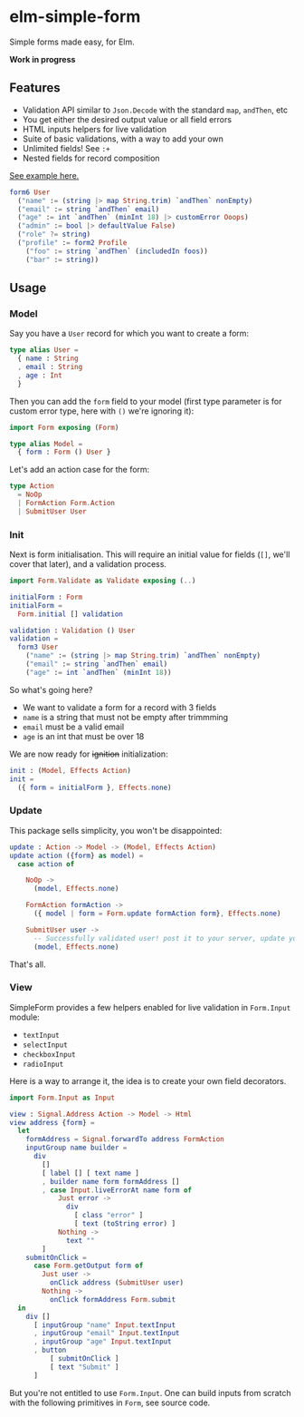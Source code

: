 # elm-simple-form

Simple forms made easy, for Elm.

__Work in progress__

## Features

* Validation API similar to `Json.Decode` with the standard `map`, `andThen`, etc
* You get either the desired output value or all field errors
* HTML inputs helpers for live validation
* Suite of basic validations, with a way to add your own
* Unlimited fields! See `:+`
* Nested fields for record composition

[See example here.](./example/Main.elm)

```elm
form6 User
  ("name" := (string |> map String.trim) `andThen` nonEmpty)
  ("email" := string `andThen` email)
  ("age" := int `andThen` (minInt 18) |> customError Ooops)
  ("admin" := bool |> defaultValue False)
  ("role" ?= string)
  ("profile" := form2 Profile
    ("foo" := string `andThen` (includedIn foos))
    ("bar" := string))
```


## Usage


### Model

Say you have a `User` record for which you want to create a form:

```elm
type alias User =
  { name : String
  , email : String
  , age : Int
  }
```

Then you can add the `form` field to your model (first type parameter is for custom error type, here with `()` we're ignoring it):

```elm
import Form exposing (Form)

type alias Model =
  { form : Form () User }
```

Let's add an action case for the form:

```elm
type Action
  = NoOp
  | FormAction Form.Action
  | SubmitUser User
```


### Init

Next is form initialisation. This will require an initial value for fields (`[]`, we'll cover that later), and a validation process.

```elm
import Form.Validate as Validate exposing (..)

initialForm : Form
initialForm = 
  Form.initial [] validation

validation : Validation () User
validation =
  form3 User
    ("name" := (string |> map String.trim) `andThen` nonEmpty)
    ("email" := string `andThen` email)
    ("age" := int `andThen` (minInt 18))
```

So what's going here?

* We want to validate a form for a record with 3 fields
* `name` is a string that must not be empty after trimmming
* `email` must be a valid email
* `age` is an int that must be over 18


We are now ready for ~~ignition~~ initialization:

```elm
init : (Model, Effects Action)
init =
  ({ form = initialForm }, Effects.none)
```


### Update

This package sells simplicity, you won't be disappointed:

```elm
update : Action -> Model -> (Model, Effects Action)
update action ({form} as model) =
  case action of

    NoOp ->
      (model, Effects.none)

    FormAction formAction ->
      ({ model | form = Form.update formAction form}, Effects.none)

    SubmitUser user ->
      -- Successfully validated user! post it to your server, update your model... 
      (model, Effects.none)
```

That's all.


### View

SimpleForm provides a few helpers enabled for live validation in `Form.Input` module:

* `textInput`
* `selectInput`
* `checkboxInput`
* `radioInput`

Here is a way to arrange it, the idea is to create your own field decorators.

```elm
import Form.Input as Input

view : Signal.Address Action -> Model -> Html
view address {form} =
  let
    formAddress = Signal.forwardTo address FormAction
    inputGroup name builder =
      div
        []
        [ label [] [ text name ]
        , builder name form formAddress []
        , case Input.liveErrorAt name form of
            Just error ->
              div
                [ class "error" ]
                [ text (toString error) ]
            Nothing ->
              text ""
        ]
    submitOnClick =
      case Form.getOutput form of
        Just user ->
          onClick address (SubmitUser user)
        Nothing ->
          onClick formAddress Form.submit
  in
    div []
      [ inputGroup "name" Input.textInput
      , inputGroup "email" Input.textInput
      , inputGroup "age" Input.textInput
      , button
          [ submitOnClick ]
          [ text "Submit" ]
      ]
```

But you're not entitled to use `Form.Input`. One can build inputs from scratch with the following primitives in `Form`, see source code.
